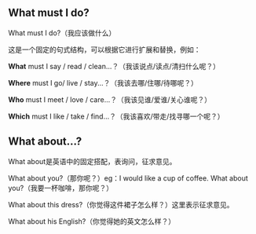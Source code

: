 ## What must I do?

What must I do?（我应该做什么）

这是一个固定的句式结构，可以根据它进行扩展和替换，例如：

**What** must I say / read / clean...？（我该说点/读点/清扫什么呢？）

**Where** must I go/ live / stay...？（我该去哪/住哪/待哪呢？）

**Who** must I meet / love / care...？（我该见谁/爱谁/关心谁呢？）

**Which** must I like / take / find...？（我该喜欢/带走/找寻哪一个呢？）



## What about...?

What about是英语中的固定搭配，表询问，征求意见。

What about you?（那你呢？）eg：I would like a cup of coffee. What about you?（我要一杯咖啡，那你呢？）

What about this dress?（你觉得这件裙子怎么样？）这里表示征求意见。

What about his English?（你觉得她的英文怎么样？）



